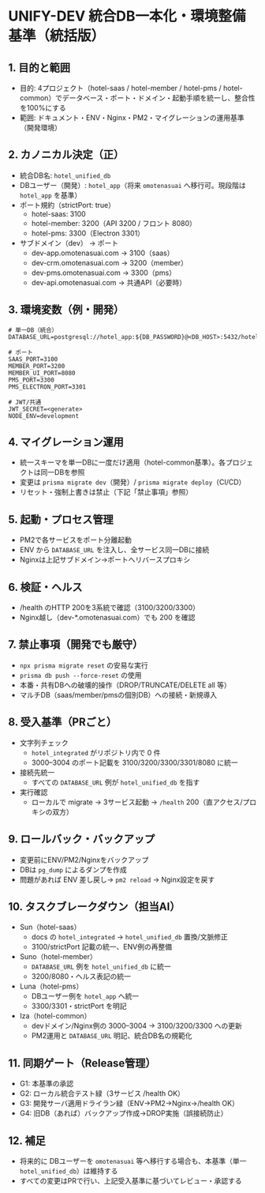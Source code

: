 # UNIFY-DEV 統合DB一本化・環境整備基準（統括版）

## 1. 目的と範囲
- 目的: 4プロジェクト（hotel-saas / hotel-member / hotel-pms / hotel-common）でデータベース・ポート・ドメイン・起動手順を統一し、整合性を100%にする
- 範囲: ドキュメント・ENV・Nginx・PM2・マイグレーションの運用基準（開発環境）

## 2. カノニカル決定（正）
- 統合DB名: `hotel_unified_db`
- DBユーザー（開発）: `hotel_app`（将来 `omotenasuai` へ移行可。現段階は `hotel_app` を基準）
- ポート規約（strictPort: true）
  - hotel-saas: 3100
  - hotel-member: 3200（API 3200 / フロント 8080）
  - hotel-pms: 3300（Electron 3301）
- サブドメイン（dev） → ポート
  - dev-app.omotenasuai.com → 3100（saas）
  - dev-crm.omotenasuai.com → 3200（member）
  - dev-pms.omotenasuai.com → 3300（pms）
  - dev-api.omotenasuai.com → 共通API（必要時）

## 3. 環境変数（例・開発）
```
# 単一DB（統合）
DATABASE_URL=postgresql://hotel_app:${DB_PASSWORD}@<DB_HOST>:5432/hotel_unified_db

# ポート
SAAS_PORT=3100
MEMBER_PORT=3200
MEMBER_UI_PORT=8080
PMS_PORT=3300
PMS_ELECTRON_PORT=3301

# JWT/共通
JWT_SECRET=<generate>
NODE_ENV=development
```

## 4. マイグレーション運用
- 統一スキーマを単一DBに一度だけ適用（hotel-common基準）。各プロジェクトは同一DBを参照
- 変更は `prisma migrate dev`（開発）/ `prisma migrate deploy`（CI/CD）
- リセット・強制上書きは禁止（下記「禁止事項」参照）

## 5. 起動・プロセス管理
- PM2で各サービスをポート分離起動
- ENV から `DATABASE_URL` を注入し、全サービス同一DBに接続
- Nginxは上記サブドメイン→ポートへリバースプロキシ

## 6. 検証・ヘルス
- /health のHTTP 200を3系統で確認（3100/3200/3300）
- Nginx越し（dev-*.omotenasuai.com）でも 200 を確認

## 7. 禁止事項（開発でも厳守）
- `npx prisma migrate reset` の安易な実行
- `prisma db push --force-reset` の使用
- 本番・共有DBへの破壊的操作（DROP/TRUNCATE/DELETE all 等）
- マルチDB（saas/member/pmsの個別DB）への接続・新規導入

## 8. 受入基準（PRごと）
- 文字列チェック
  - `hotel_integrated` がリポジトリ内で 0 件
  - 3000–3004 のポート記載を 3100/3200/3300/3301/8080 に統一
- 接続先統一
  - すべての `DATABASE_URL` 例が `hotel_unified_db` を指す
- 実行確認
  - ローカルで migrate → 3サービス起動 → `/health` 200（直アクセス/プロキシの双方）

## 9. ロールバック・バックアップ
- 変更前にENV/PM2/Nginxをバックアップ
- DBは `pg_dump` によるダンプを作成
- 問題があれば ENV 差し戻し→ `pm2 reload` → Nginx設定を戻す

## 10. タスクブレークダウン（担当AI）
- Sun（hotel-saas）
  - docs の `hotel_integrated` → `hotel_unified_db` 置換/文脈修正
  - 3100/strictPort 記載の統一、ENV例の再整備
- Suno（hotel-member）
  - `DATABASE_URL` 例を `hotel_unified_db` に統一
  - 3200/8080・ヘルス表記の統一
- Luna（hotel-pms）
  - DBユーザー例を `hotel_app` へ統一
  - 3300/3301・strictPort を明記
- Iza（hotel-common）
  - devドメイン/Nginx例の 3000–3004 → 3100/3200/3300 への更新
  - PM2運用と `DATABASE_URL` 明記、統合DB名の規範化

## 11. 同期ゲート（Release管理）
- G1: 本基準の承認
- G2: ローカル統合テスト緑（3サービス /health OK）
- G3: 開発サーバ適用ドライラン緑（ENV→PM2→Nginx→/health OK）
- G4: 旧DB（あれば）バックアップ作成→DROP実施（誤接続防止）

## 12. 補足
- 将来的に DBユーザーを `omotenasuai` 等へ移行する場合も、本基準（単一 `hotel_unified_db`）は維持する
- すべての変更はPRで行い、上記受入基準に基づいてレビュー・承認する
